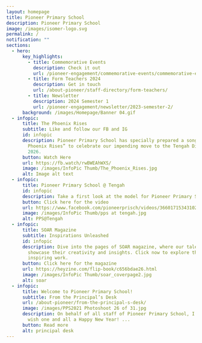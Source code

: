 ```yaml
---
layout: homepage
title: Pioneer Primary School
description: Pioneer Primary School
image: /images/isomer-logo.svg
permalink: /
notification: ""
sections:
  - hero:
      key_highlights:
        - title: Commemorative Events
          description: Check it out
          url: /pioneer-engagement/commemorative-events/commemorative-events/
        - title: Form Teachers 2024
          description: Get in touch
          url: /about-pioneer/staff-directory/form-teachers/
        - title: Newsletter
          description: 2024 Semester 1
          url: /pioneer-engagement/newsletter/2023-semester-2/
      background: /images/Homepage/Banner 04.gif
  - infopic:
      title: The Phoenix Rises
      subtitle: Like and follow our FB and IG
      id: infopic
      description: Pioneer Primary School has specially prepared a song and MTV “The
        Phoenix Rises” to celebrate our impending move to the Tengah District in
        2026.
      button: Watch Here
      url: https://fb.watch/rwBWEAhWXS/
      image: /images/InfoPic Thumb/The_Phoenix_Rises.jpg
      alt: Image alt text
  - infopic:
      title: Pioneer Primary School @ Tengah
      id: infopic
      description: Take a first look at the model for Pioneer Primary School @ Tengah!
      button: Click here for the video
      url: https://www.facebook.com/pioneerprisch/videos/3660171534310278/
      image: /images/InfoPic Thumb/pps at tengah.jpg
      alt: PPS@Tengah
  - infopic:
      title: SOAR Magazine
      subtitle: Inspirations Unleashed
      id: infopic
      description: Dive into the pages of SOAR magazine, where our talented students
        showcase their creativity and insights. Click now to explore their
        inspiring work.
      button: Click here for the magazine
      url: https://heyzine.com/flip-book/c656bdae26.html
      image: /images/InfoPic Thumb/soar_coverpage2.jpg
      alt: soar
  - infopic:
      title: Welcome to Pioneer Primary School!
      subtitle: From the Principal’s Desk
      url: /about-pioneer/from-the-principal-s-desk/
      image: /images/PPS2021 Photoshoot 26 of 31.jpg
      description: On behalf of all staff of Pioneer Primary School, I would like to
        wish one and all a Happy New Year! ...
      button: Read more
      alt: principal desk
---
```

